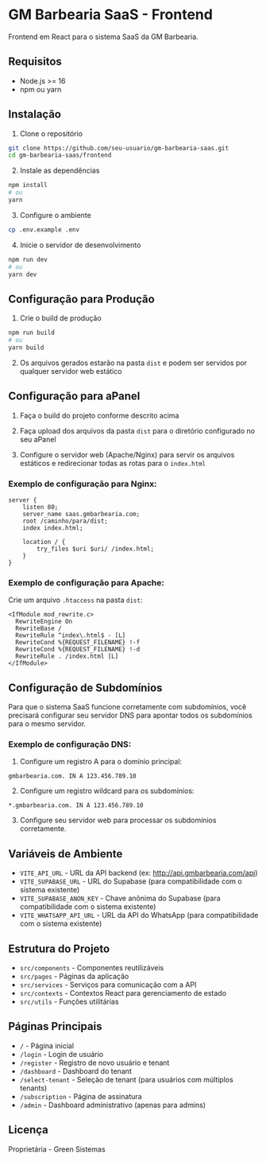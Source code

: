 # GM Barbearia SaaS - Frontend

Frontend em React para o sistema SaaS da GM Barbearia.

## Requisitos

- Node.js >= 16
- npm ou yarn

## Instalação

1. Clone o repositório
```bash
git clone https://github.com/seu-usuario/gm-barbearia-saas.git
cd gm-barbearia-saas/frontend
```

2. Instale as dependências
```bash
npm install
# ou
yarn
```

3. Configure o ambiente
```bash
cp .env.example .env
```

4. Inicie o servidor de desenvolvimento
```bash
npm run dev
# ou
yarn dev
```

## Configuração para Produção

1. Crie o build de produção
```bash
npm run build
# ou
yarn build
```

2. Os arquivos gerados estarão na pasta `dist` e podem ser servidos por qualquer servidor web estático

## Configuração para aPanel

1. Faça o build do projeto conforme descrito acima

2. Faça upload dos arquivos da pasta `dist` para o diretório configurado no seu aPanel

3. Configure o servidor web (Apache/Nginx) para servir os arquivos estáticos e redirecionar todas as rotas para o `index.html`

### Exemplo de configuração para Nginx:

```nginx
server {
    listen 80;
    server_name saas.gmbarbearia.com;
    root /caminho/para/dist;
    index index.html;

    location / {
        try_files $uri $uri/ /index.html;
    }
}
```

### Exemplo de configuração para Apache:

Crie um arquivo `.htaccess` na pasta `dist`:

```
<IfModule mod_rewrite.c>
  RewriteEngine On
  RewriteBase /
  RewriteRule ^index\.html$ - [L]
  RewriteCond %{REQUEST_FILENAME} !-f
  RewriteCond %{REQUEST_FILENAME} !-d
  RewriteRule . /index.html [L]
</IfModule>
```

## Configuração de Subdomínios

Para que o sistema SaaS funcione corretamente com subdomínios, você precisará configurar seu servidor DNS para apontar todos os subdomínios para o mesmo servidor.

### Exemplo de configuração DNS:

1. Configure um registro A para o domínio principal:
```
gmbarbearia.com. IN A 123.456.789.10
```

2. Configure um registro wildcard para os subdomínios:
```
*.gmbarbearia.com. IN A 123.456.789.10
```

3. Configure seu servidor web para processar os subdomínios corretamente.

## Variáveis de Ambiente

- `VITE_API_URL` - URL da API backend (ex: http://api.gmbarbearia.com/api)
- `VITE_SUPABASE_URL` - URL do Supabase (para compatibilidade com o sistema existente)
- `VITE_SUPABASE_ANON_KEY` - Chave anônima do Supabase (para compatibilidade com o sistema existente)
- `VITE_WHATSAPP_API_URL` - URL da API do WhatsApp (para compatibilidade com o sistema existente)

## Estrutura do Projeto

- `src/components` - Componentes reutilizáveis
- `src/pages` - Páginas da aplicação
- `src/services` - Serviços para comunicação com a API
- `src/contexts` - Contextos React para gerenciamento de estado
- `src/utils` - Funções utilitárias

## Páginas Principais

- `/` - Página inicial
- `/login` - Login de usuário
- `/register` - Registro de novo usuário e tenant
- `/dashboard` - Dashboard do tenant
- `/select-tenant` - Seleção de tenant (para usuários com múltiplos tenants)
- `/subscription` - Página de assinatura
- `/admin` - Dashboard administrativo (apenas para admins)

## Licença

Proprietária - Green Sistemas